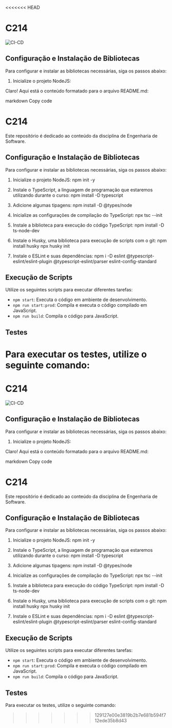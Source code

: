 <<<<<<< HEAD
# C214

![CI-CD](https://github.com/C214/ToDoList/actions/workflows/cicd.yml/badge.svg)

## Configuração e Instalação de Bibliotecas

Para configurar e instalar as bibliotecas necessárias, siga os passos abaixo:

1. Inicialize o projeto NodeJS:

Claro! Aqui está o conteúdo formatado para o arquivo README.md:

markdown
Copy code

# C214

Este repositório é dedicado ao conteúdo da disciplina de Engenharia de Software.

## Configuração e Instalação de Bibliotecas

Para configurar e instalar as bibliotecas necessárias, siga os passos abaixo:

1. Inicialize o projeto NodeJS:
   npm init -y

2. Instale o TypeScript, a linguagem de programação que estaremos utilizando durante o curso:
   npm install -D typescript

3. Adicione algumas tipagens:
   npm install -D @types/node

4. Inicialize as configurações de compilação do TypeScript:
   npx tsc --init

5. Instale a biblioteca para execução do código TypeScript:
   npm install -D ts-node-dev

6. Instale o Husky, uma biblioteca para execução de scripts com o git:
   npm install husky
   npx husky init

7. Instale o ESLint e suas dependências:
   npm i -D eslint @typescript-eslint/eslint-plugin @typescript-eslint/parser eslint-config-standard

## Execução de Scripts

Utilize os seguintes scripts para executar diferentes tarefas:

- `npm start`: Executa o código em ambiente de desenvolvimento.
- `npm run start:prod`: Compila e executa o código compilado em JavaScript.
- `npm run build`: Compila o código para JavaScript.

## Testes

Para executar os testes, utilize o seguinte comando:
=======
# C214

![CI-CD](https://github.com/InajahaCosta/C214/actions/workflows/cicd.yml/badge.svg)

## Configuração e Instalação de Bibliotecas

Para configurar e instalar as bibliotecas necessárias, siga os passos abaixo:

1. Inicialize o projeto NodeJS:

Claro! Aqui está o conteúdo formatado para o arquivo README.md:

markdown
Copy code

# C214

Este repositório é dedicado ao conteúdo da disciplina de Engenharia de Software.

## Configuração e Instalação de Bibliotecas

Para configurar e instalar as bibliotecas necessárias, siga os passos abaixo:

1. Inicialize o projeto NodeJS:
   npm init -y

2. Instale o TypeScript, a linguagem de programação que estaremos utilizando durante o curso:
   npm install -D typescript

3. Adicione algumas tipagens:
   npm install -D @types/node

4. Inicialize as configurações de compilação do TypeScript:
   npx tsc --init

5. Instale a biblioteca para execução do código TypeScript:
   npm install -D ts-node-dev

6. Instale o Husky, uma biblioteca para execução de scripts com o git:
   npm install husky
   npx husky init

7. Instale o ESLint e suas dependências:
   npm i -D eslint @typescript-eslint/eslint-plugin @typescript-eslint/parser eslint-config-standard

## Execução de Scripts

Utilize os seguintes scripts para executar diferentes tarefas:

- `npm start`: Executa o código em ambiente de desenvolvimento.
- `npm run start:prod`: Compila e executa o código compilado em JavaScript.
- `npm run build`: Compila o código para JavaScript.

## Testes

Para executar os testes, utilize o seguinte comando:
>>>>>>> 129127e00e3819b2b7e681b594f712ede35b8d43
